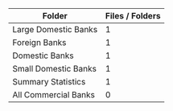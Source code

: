| Folder               |   Files / Folders |
|----------------------|-------------------|
| Large Domestic Banks |                 1 |
| Foreign Banks        |                 1 |
| Domestic Banks       |                 1 |
| Small Domestic Banks |                 1 |
| Summary Statistics   |                 1 |
| All Commercial Banks |                 0 |